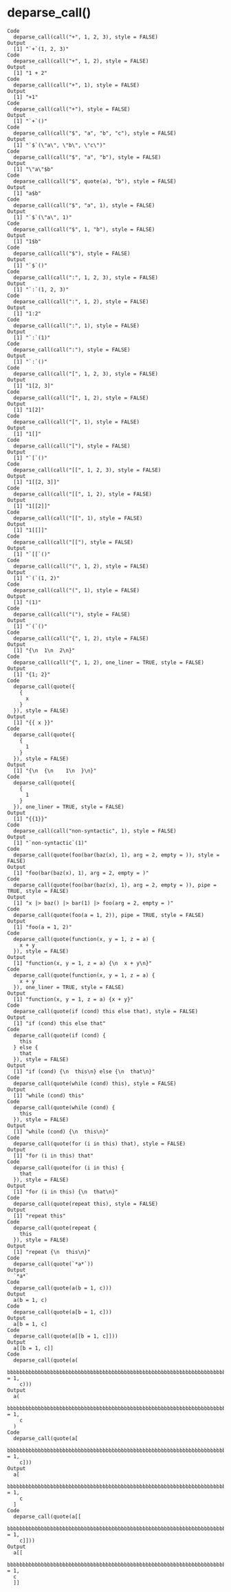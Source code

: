 # deparse_call()

    Code
      deparse_call(call("+", 1, 2, 3), style = FALSE)
    Output
      [1] "`+`(1, 2, 3)"
    Code
      deparse_call(call("+", 1, 2), style = FALSE)
    Output
      [1] "1 + 2"
    Code
      deparse_call(call("+", 1), style = FALSE)
    Output
      [1] "+1"
    Code
      deparse_call(call("+"), style = FALSE)
    Output
      [1] "`+`()"
    Code
      deparse_call(call("$", "a", "b", "c"), style = FALSE)
    Output
      [1] "`$`(\"a\", \"b\", \"c\")"
    Code
      deparse_call(call("$", "a", "b"), style = FALSE)
    Output
      [1] "\"a\"$b"
    Code
      deparse_call(call("$", quote(a), "b"), style = FALSE)
    Output
      [1] "a$b"
    Code
      deparse_call(call("$", "a", 1), style = FALSE)
    Output
      [1] "`$`(\"a\", 1)"
    Code
      deparse_call(call("$", 1, "b"), style = FALSE)
    Output
      [1] "1$b"
    Code
      deparse_call(call("$"), style = FALSE)
    Output
      [1] "`$`()"
    Code
      deparse_call(call(":", 1, 2, 3), style = FALSE)
    Output
      [1] "`:`(1, 2, 3)"
    Code
      deparse_call(call(":", 1, 2), style = FALSE)
    Output
      [1] "1:2"
    Code
      deparse_call(call(":", 1), style = FALSE)
    Output
      [1] "`:`(1)"
    Code
      deparse_call(call(":"), style = FALSE)
    Output
      [1] "`:`()"
    Code
      deparse_call(call("[", 1, 2, 3), style = FALSE)
    Output
      [1] "1[2, 3]"
    Code
      deparse_call(call("[", 1, 2), style = FALSE)
    Output
      [1] "1[2]"
    Code
      deparse_call(call("[", 1), style = FALSE)
    Output
      [1] "1[]"
    Code
      deparse_call(call("["), style = FALSE)
    Output
      [1] "`[`()"
    Code
      deparse_call(call("[[", 1, 2, 3), style = FALSE)
    Output
      [1] "1[[2, 3]]"
    Code
      deparse_call(call("[[", 1, 2), style = FALSE)
    Output
      [1] "1[[2]]"
    Code
      deparse_call(call("[[", 1), style = FALSE)
    Output
      [1] "1[[]]"
    Code
      deparse_call(call("[["), style = FALSE)
    Output
      [1] "`[[`()"
    Code
      deparse_call(call("(", 1, 2), style = FALSE)
    Output
      [1] "`(`(1, 2)"
    Code
      deparse_call(call("(", 1), style = FALSE)
    Output
      [1] "(1)"
    Code
      deparse_call(call("("), style = FALSE)
    Output
      [1] "`(`()"
    Code
      deparse_call(call("{", 1, 2), style = FALSE)
    Output
      [1] "{\n  1\n  2\n}"
    Code
      deparse_call(call("{", 1, 2), one_liner = TRUE, style = FALSE)
    Output
      [1] "{1; 2}"
    Code
      deparse_call(quote({
        {
          x
        }
      }), style = FALSE)
    Output
      [1] "{{ x }}"
    Code
      deparse_call(quote({
        {
          1
        }
      }), style = FALSE)
    Output
      [1] "{\n  {\n    1\n  }\n}"
    Code
      deparse_call(quote({
        {
          1
        }
      }), one_liner = TRUE, style = FALSE)
    Output
      [1] "{{1}}"
    Code
      deparse_call(call("non-syntactic", 1), style = FALSE)
    Output
      [1] "`non-syntactic`(1)"
    Code
      deparse_call(quote(foo(bar(baz(x), 1), arg = 2, empty = )), style = FALSE)
    Output
      [1] "foo(bar(baz(x), 1), arg = 2, empty = )"
    Code
      deparse_call(quote(foo(bar(baz(x), 1), arg = 2, empty = )), pipe = TRUE, style = FALSE)
    Output
      [1] "x |> baz() |> bar(1) |> foo(arg = 2, empty = )"
    Code
      deparse_call(quote(foo(a = 1, 2)), pipe = TRUE, style = FALSE)
    Output
      [1] "foo(a = 1, 2)"
    Code
      deparse_call(quote(function(x, y = 1, z = a) {
        x + y
      }), style = FALSE)
    Output
      [1] "function(x, y = 1, z = a) {\n  x + y\n}"
    Code
      deparse_call(quote(function(x, y = 1, z = a) {
        x + y
      }), one_liner = TRUE, style = FALSE)
    Output
      [1] "function(x, y = 1, z = a) {x + y}"
    Code
      deparse_call(quote(if (cond) this else that), style = FALSE)
    Output
      [1] "if (cond) this else that"
    Code
      deparse_call(quote(if (cond) {
        this
      } else {
        that
      }), style = FALSE)
    Output
      [1] "if (cond) {\n  this\n} else {\n  that\n}"
    Code
      deparse_call(quote(while (cond) this), style = FALSE)
    Output
      [1] "while (cond) this"
    Code
      deparse_call(quote(while (cond) {
        this
      }), style = FALSE)
    Output
      [1] "while (cond) {\n  this\n}"
    Code
      deparse_call(quote(for (i in this) that), style = FALSE)
    Output
      [1] "for (i in this) that"
    Code
      deparse_call(quote(for (i in this) {
        that
      }), style = FALSE)
    Output
      [1] "for (i in this) {\n  that\n}"
    Code
      deparse_call(quote(repeat this), style = FALSE)
    Output
      [1] "repeat this"
    Code
      deparse_call(quote(repeat {
        this
      }), style = FALSE)
    Output
      [1] "repeat {\n  this\n}"
    Code
      deparse_call(quote(`*a*`))
    Output
      `*a*`
    Code
      deparse_call(quote(a(b = 1, c)))
    Output
      a(b = 1, c)
    Code
      deparse_call(quote(a[b = 1, c]))
    Output
      a[b = 1, c]
    Code
      deparse_call(quote(a[[b = 1, c]]))
    Output
      a[[b = 1, c]]
    Code
      deparse_call(quote(a(
        bbbbbbbbbbbbbbbbbbbbbbbbbbbbbbbbbbbbbbbbbbbbbbbbbbbbbbbbbbbbbbbbbbbbbbbbbbbbbbbbbbbbbbbbbbbbbbbbbbbbbbbbbbbbbbbbbbbbbb = 1,
        c)))
    Output
      a(
        bbbbbbbbbbbbbbbbbbbbbbbbbbbbbbbbbbbbbbbbbbbbbbbbbbbbbbbbbbbbbbbbbbbbbbbbbbbbbbbbbbbbbbbbbbbbbbbbbbbbbbbbbbbbbbbbbbbbbb = 1,
        c
      )
    Code
      deparse_call(quote(a[
        bbbbbbbbbbbbbbbbbbbbbbbbbbbbbbbbbbbbbbbbbbbbbbbbbbbbbbbbbbbbbbbbbbbbbbbbbbbbbbbbbbbbbbbbbbbbbbbbbbbbbbbbbbbbbbbbbbbbbb = 1,
        c]))
    Output
      a[
        bbbbbbbbbbbbbbbbbbbbbbbbbbbbbbbbbbbbbbbbbbbbbbbbbbbbbbbbbbbbbbbbbbbbbbbbbbbbbbbbbbbbbbbbbbbbbbbbbbbbbbbbbbbbbbbbbbbbbb = 1,
        c
      ]
    Code
      deparse_call(quote(a[[
        bbbbbbbbbbbbbbbbbbbbbbbbbbbbbbbbbbbbbbbbbbbbbbbbbbbbbbbbbbbbbbbbbbbbbbbbbbbbbbbbbbbbbbbbbbbbbbbbbbbbbbbbbbbbbbbbbbbbbb = 1,
        c]]))
    Output
      a[[
      bbbbbbbbbbbbbbbbbbbbbbbbbbbbbbbbbbbbbbbbbbbbbbbbbbbbbbbbbbbbbbbbbbbbbbbbbbbbbbbbbbbbbbbbbbbbbbbbbbbbbbbbbbbbbbbbbbbbbb = 1,
      c
      ]]

